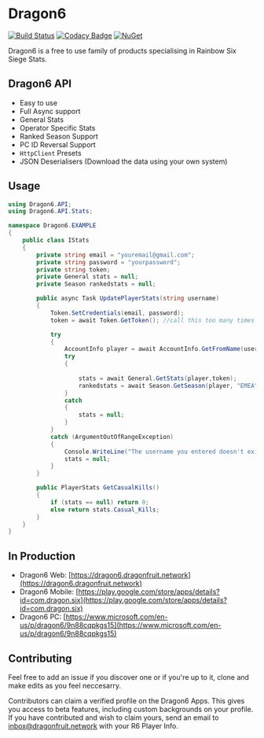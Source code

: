 # Dragon6

[![Build Status](https://travis-ci.org/dragonfruitnetwork/Dragon6-API.svg?branch=master)](https://travis-ci.org/dragonfruitnetwork/Dragon6-API) [![Codacy Badge](https://api.codacy.com/project/badge/Grade/44fea8a2da8a400aa25156b9c28423b4)](https://www.codacy.com/app/aspriddell/Dragon6-API?utm_source=github.com&amp;utm_medium=referral&amp;utm_content=dragonfruitnetwork/Dragon6-API&amp;utm_campaign=Badge_Grade) [![NuGet](https://img.shields.io/nuget/v/Dragon6.API.svg?style=popout)](https://www.nuget.org/packages/Dragon6.API/)

Dragon6 is a free to use family of products specialising in Rainbow Six Siege Stats.

## Dragon6 API

  - Easy to use
  - Full Async support
  - General Stats
  - Operator Specific Stats
  - Ranked Season Support
  - PC ID Reversal Support
  - `HttpClient` Presets
  - JSON Deserialisers (Download the data using your own system)
 
## Usage

```C#
using Dragon6.API;
using Dragon6.API.Stats;

namespace Dragon6.EXAMPLE
{
    public class IStats
    {
		private string email = "youremail@gmail.com";
		private string password = "yourpassword";
		private string token;
		private General stats = null;
		private Season rankedstats = null;

		public async Task UpdatePlayerStats(string username)
		{
			Token.SetCredentials(email, password);
			token = await Token.GetToken(); //call this too many times and your account will be locked for 2 hours. Make sure you store this and set an expiry for two hours. When it expires you will need a new one.

			try
			{
				AccountInfo player = await AccountInfo.GetFromName(username, References.Platform.PC, token);		
				try
				{
		
					stats = await General.GetStats(player,token);
					rankedstats = await Season.GetSeason(player, "EMEA", token, -1); //-1 = current season but if excluded is the default
				}
				catch
				{
					stats = null;
				}
			}
			catch (ArgumentOutOfRangeException)
			{
				Console.WriteLine("The username you entered doesn't exist.");
				stats = null;
			}
		}

		public PlayerStats GetCasualKills()
		{ 
			if (stats == null) return 0;
			else return stats.Casual_Kills; 
		}
	}
}
```

## In Production


- Dragon6 Web: [https://dragon6.dragonfruit.network](https://dragon6.dragonfruit.network)
- Dragon6 Mobile: [https://play.google.com/store/apps/details?id=com.dragon.six](https://play.google.com/store/apps/details?id=com.dragon.six)
- Dragon6 PC: [https://www.microsoft.com/en-us/p/dragon6/9n88cqpkgs15](https://www.microsoft.com/en-us/p/dragon6/9n88cqpkgs15)

## Contributing


Feel free to add an issue if you discover one or if you're up to it, clone and make edits as you feel neccesarry. 

Contributors can claim a verified profile on the Dragon6 Apps. This gives you access to beta features, including custom backgrounds on your profile. If you have contributed and wish to claim yours, send an email to inbox@dragonfruit.network with your R6 Player Info.
